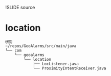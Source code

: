 !SLIDE source

# location #

    @@@
    ~/repos/GeoAlarms/src/main/java
    └── com
        └── geoalarms
            └── location
                ├── LocListener.java
                └── ProximityIntentReceiver.java
